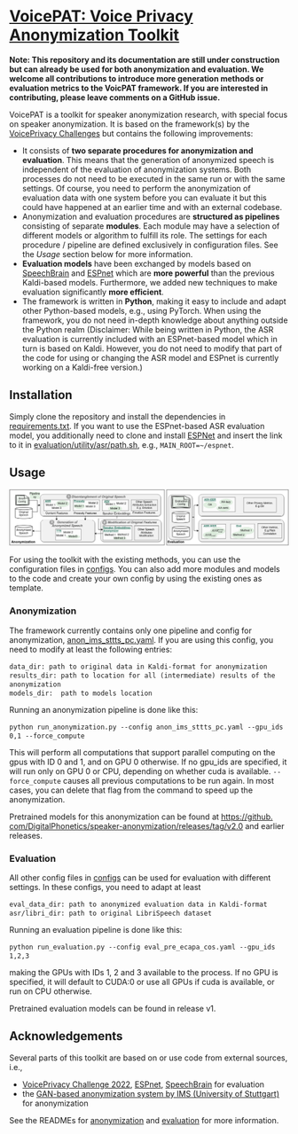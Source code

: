 # [VoicePAT: Voice Privacy Anonymization Toolkit](http://arxiv.org/abs/2309.08049)

**Note: This repository and its documentation are still under construction but can already be used for both 
anonymization and evaluation. We welcome all contributions to introduce more generation methods or evaluation metrics to the VoicPAT framework. 
If you are interested in contributing, please leave comments on a GitHub issue.**

VoicePAT is a toolkit for speaker anonymization research, with special focus on speaker anonymization. 
It is based on the framework(s) by the [VoicePrivacy Challenges](https://github.com/Voice-Privacy-Challenge/Voice-Privacy-Challenge-2022) but contains the following improvements:

* It consists of **two separate procedures for anonymization and evaluation**. This means that the generation of 
  anonymized speech is independent of the evaluation of anonymization systems. Both processes do not need to be 
  executed in the same run or with the same settings. Of course, you need to perform the anonymization of evaluation 
  data with one system before you can evaluate it but this could have happened at an earlier time and with an 
  external codebase.
* Anonymization and evaluation procedures are **structured as pipelines** consisting of separate **modules**. Each 
  module may have a selection of different models or algorithm to fulfill its role. The settings for each procedure 
  / pipeline are defined exclusively in configuration files. See the *Usage* section below for more information.
* **Evaluation models** have been exchanged by models based on [SpeechBrain](https://github.com/speechbrain/speechbrain/) and [ESPnet](https://github.com/espnet/espnet/) which are **more powerful** than the 
  previous Kaldi-based models. Furthermore, we added new techniques to make evaluation significantly **more 
  efficient**.
* The framework is written in **Python**, making it easy to include and adapt other Python-based models, e.g., using 
  PyTorch. When using the framework, you do not need in-depth knowledge about anything outside the Python realm 
  (Disclaimer: While being written in Python, the ASR evaluation is currently included with an ESPnet-based model 
  which in turn is based on Kaldi. However, you do not need to modify that part of the code for using or 
  changing the ASR model and ESPnet is currently working on a Kaldi-free version.)


## Installation
Simply clone the repository and install the dependencies in [requirements.txt](requirements.txt). If you want to use 
the ESPnet-based ASR evaluation model, you additionally need to clone and install [ESPNet](https://github.com/espnet/espnet/) and insert the link to 
it in [evaluation/utility/asr/path.sh](evaluation/utility/asr/path.sh), e.g., ``MAIN_ROOT=~/espnet``.

## Usage

![](figures/framework.png)

For using the toolkit with the existing methods, you can use the configuration files in [configs](configs). You can 
also add more modules and models to the code and create your own config by using the existing ones as template.


### Anonymization
The framework currently contains only one pipeline and config for anonymization, [anon_ims_sttts_pc.yaml](configs/anon_ims_sttts_pc.yaml). If you are using this config, you need to modify at least the following entries:
```
data_dir: path to original data in Kaldi-format for anonymization
results_dir: path to location for all (intermediate) results of the anonymization
models_dir:  path to models location
```

Running an anonymization pipeline is done like this:
```
python run_anonymization.py --config anon_ims_sttts_pc.yaml --gpu_ids 0,1 --force_compute
```
This will perform all computations that support parallel computing on the gpus with ID 0 and 1, and on GPU 0 
otherwise. If no gpu_ids are specified, it will run only on GPU 0 or CPU, depending on whether cuda is available. 
`--force_compute` causes all previous computations to be run again. In most cases, you can delete that flag from the 
command to speed up the anonymization.

Pretrained models for this anonymization can be found at [https://github.
com/DigitalPhonetics/speaker-anonymization/releases/tag/v2.0](https://github.com/DigitalPhonetics/speaker-anonymization/releases/tag/v2.0) and earlier releases.

### Evaluation
All other config files in [configs](configs) can be used for evaluation with different settings. In these configs, 
you need to adapt at least
```
eval_data_dir: path to anonymized evaluation data in Kaldi-format
asr/libri_dir: path to original LibriSpeech dataset
```

Running an evaluation pipeline is done like this:
```
python run_evaluation.py --config eval_pre_ecapa_cos.yaml --gpu_ids 1,2,3
```
making the GPUs with IDs 1, 2 and 3 available to the process. If no GPU is specified, it will default to CUDA:0 or 
use all GPUs if 
cuda is available, or run on CPU otherwise.

Pretrained evaluation models can be found in release v1. 

## Acknowledgements
Several parts of this toolkit are based on or use code from external sources, i.e.,
* [VoicePrivacy Challenge 2022](https://github.com/Voice-Privacy-Challenge/Voice-Privacy-Challenge-2022), [ESPnet](https://github.com/espnet/espnet/), [SpeechBrain](https://github.com/speechbrain/speechbrain/) for evaluation
* the [GAN-based anonymization system by IMS (University of Stuttgart)](https://github.com/DigitalPhonetics/speaker-anonymization) 
  for 
  anonymization

See the READMEs for [anonymization](anonymization/README.md) and [evaluation](evaluation/README.md) for more 
information.

